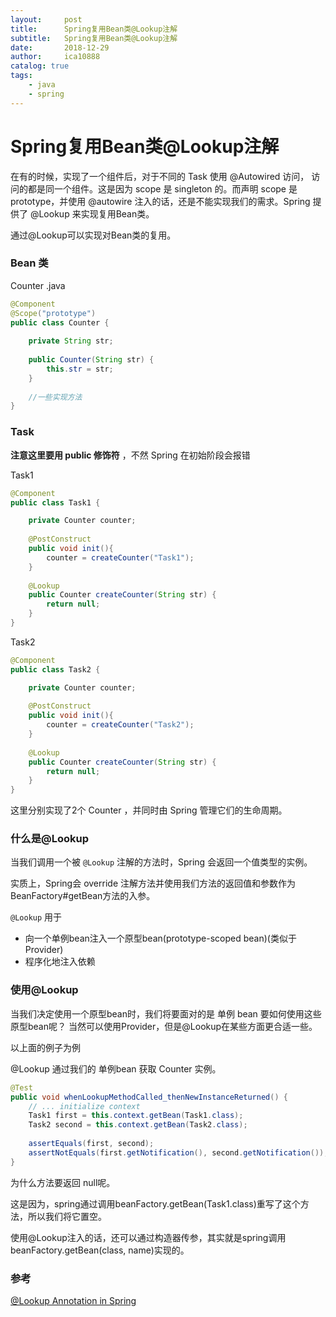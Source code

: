 ```yaml
---
layout:     post
title:      Spring复用Bean类@Lookup注解
subtitle:   Spring复用Bean类@Lookup注解
date:       2018-12-29
author:     ica10888
catalog: true
tags:
    - java
    - spring
---
```



# Spring复用Bean类@Lookup注解

在有的时候，实现了一个组件后，对于不同的 Task 使用 @Autowired 访问， 访问的都是同一个组件。这是因为 scope 是 singleton 的。而声明 scope 是prototype，并使用 @autowire 注入的话，还是不能实现我们的需求。Spring 提供了  @Lookup  来实现复用Bean类。

通过@Lookup可以实现对Bean类的复用。

### Bean 类

Counter .java

``` java
@Component
@Scope("prototype")
public class Counter {
    
    private String str;
    
    public Counter(String str) {
        this.str = str;
    }
    
    //一些实现方法
}
```

### Task

**注意这里要用 public 修饰符** ，不然 Spring 在初始阶段会报错

Task1

``` java
@Component
public class Task1 { 

    private Counter counter;
    
    @PostConstruct
    public void init(){
        counter = createCounter("Task1");
    }
    
    @Lookup
    public Counter createCounter(String str) {
        return null;
    }
}
```

Task2

``` java
@Component
public class Task2 { 

    private Counter counter;
     
    @PostConstruct
    public void init(){
        counter = createCounter("Task2");
    }
    
    @Lookup
    public Counter createCounter(String str) {
        return null;
    }
}
```

这里分别实现了2个 Counter ，并同时由 Spring 管理它们的生命周期。

### 什么是@Lookup

当我们调用一个被 `@Lookup`  注解的方法时，Spring 会返回一个值类型的实例。

实质上，Spring会 override  注解方法并使用我们方法的返回值和参数作为BeanFactory#getBean方法的入参。

`@Lookup`  用于

- 向一个单例bean注入一个原型bean(prototype-scoped bean)(类似于Provider)
- 程序化地注入依赖

### 使用@Lookup

当我们决定使用一个原型bean时，我们将要面对的是 单例 bean 要如何使用这些原型bean呢？
当然可以使用Provider，但是@Lookup在某些方面更合适一些。

以上面的例子为例

@Lookup 通过我们的 单例bean 获取 Counter 实例。

``` java
@Test
public void whenLookupMethodCalled_thenNewInstanceReturned() {
    // ... initialize context
    Task1 first = this.context.getBean(Task1.class);
    Task2 second = this.context.getBean(Task2.class);
        
    assertEquals(first, second); 
    assertNotEquals(first.getNotification(), second.getNotification()); 
}
```

为什么方法要返回 null呢。

这是因为，spring通过调用beanFactory.getBean(Task1.class)重写了这个方法，所以我们将它置空。

使用@Lookup注入的话，还可以通过构造器传参，其实就是spring调用beanFactory.getBean(class, name)实现的。



### 参考

[@Lookup Annotation in Spring](https://www.baeldung.com/spring-lookup)
